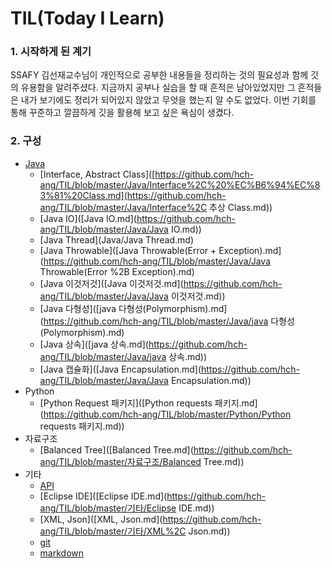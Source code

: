 # TIL(Today I Learn)

### 1. 시작하게 된 계기

SSAFY 김선재교수님이 개인적으로 공부한 내용들을 정리하는 것의 필요성과 함께 깃의 유용함을 알려주셨다. 지금까지 공부나 실습을 할 때 흔적은 남아있었지만 그 흔적들은 내가 보기에도 정리가 되어있지 않았고 무엇을 했는지 알 수도 없었다. 이번 기회를 통해 꾸준하고 깔끔하게 깃을 활용해 보고 싶은 욕심이 생겼다.

### 2. 구성

- [Java](/Java)
  - [Interface, Abstract Class]([https://github.com/hch-ang/TIL/blob/master/Java/Interface%2C%20%EC%B6%94%EC%83%81%20Class.md](https://github.com/hch-ang/TIL/blob/master/Java/Interface%2C 추상 Class.md))
  - [Java IO]([Java IO.md](https://github.com/hch-ang/TIL/blob/master/Java/Java IO.md))
  - [Java Thread](Java/Java Thread.md)
  - [Java Throwable]([Java Throwable(Error + Exception).md](https://github.com/hch-ang/TIL/blob/master/Java/Java Throwable(Error %2B Exception).md)
  - [Java 이것저것]([Java 이것저것.md](https://github.com/hch-ang/TIL/blob/master/Java/Java 이것저것.md))
  - [Java 다형성]([java 다형성(Polymorphism).md](https://github.com/hch-ang/TIL/blob/master/Java/java 다형성(Polymorphism).md)
  - [Java 상속]([java 상속.md](https://github.com/hch-ang/TIL/blob/master/Java/java 상속.md))
  - [Java 캡슐화]([Java Encapsulation.md](https://github.com/hch-ang/TIL/blob/master/Java/Java Encapsulation.md))
- Python
  - [Python Request 패키지]([Python requests 패키지.md](https://github.com/hch-ang/TIL/blob/master/Python/Python requests 패키지.md))
- 자료구조
  - [Balanced Tree]([Balanced Tree.md](https://github.com/hch-ang/TIL/blob/master/자료구조/Balanced Tree.md))
- 기타
  - [API]([API.md](https://github.com/hch-ang/TIL/blob/master/기타/API.md))
  - [Eclipse IDE]([Eclipse IDE.md](https://github.com/hch-ang/TIL/blob/master/기타/Eclipse IDE.md))
  - [XML, Json]([XML, Json.md](https://github.com/hch-ang/TIL/blob/master/기타/XML%2C Json.md))
  - [git]([git.md](https://github.com/hch-ang/TIL/blob/master/기타/git.md))
  - [markdown]([markdown.md](https://github.com/hch-ang/TIL/blob/master/기타/markdown.md))



